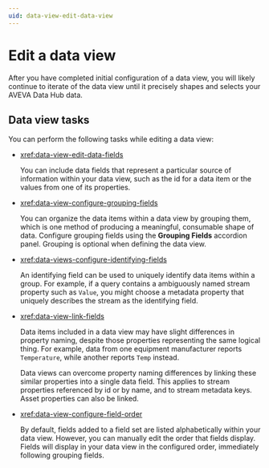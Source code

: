```yaml
---
uid: data-view-edit-data-view
---
```


# Edit a data view

After you have completed initial configuration of a data view, you will likely continue to iterate of the data view until it precisely shapes and selects your AVEVA Data Hub data. 

## Data view tasks

You can perform the following tasks while editing a data view:

- <xref:data-view-edit-data-fields>

    You can include data fields that represent a particular source of information within your data view, such as the id for a data item or the values from one of its properties.

- <xref:data-view-configure-grouping-fields>

	You can organize the data items within a data view by grouping them, which is one method of producing a meaningful, consumable shape of data. Configure grouping fields using the **Grouping Fields** accordion panel. Grouping is optional when defining the data view.

- <xref:data-views-configure-identifying-fields>

	An identifying field can be used to uniquely identify data items within a group. For example, if a query contains a ambiguously named stream property such as `Value`, you might choose a metadata property that uniquely describes the stream as the identifying field.

- <xref:data-view-link-fields>

	Data items included in a data view may have slight differences in property naming, despite those properties representing the same logical thing. For example, data from one equipment manufacturer reports `Temperature`, while another reports `Temp` instead.

	Data views can overcome property naming differences by linking these similar properties into a single data field. This applies to stream properties referenced by id or by name, and to stream metadata keys. Asset properties can also be linked.

- <xref:data-view-configure-field-order>

	By default, fields added to a field set are listed alphabetically within your data view. However, you can manually edit the order that fields display. Fields will display in your data view in the configured order, immediately following grouping fields.

	